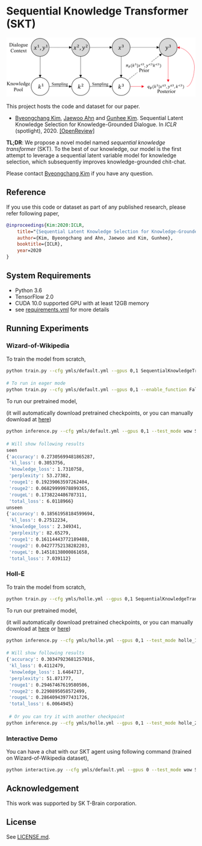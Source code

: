 # Sequential Knowledge Transformer (SKT)

<img src="./assets/skt_model.png" alt="skt model" width="700px"/>

This project hosts the code and dataset for our paper.

- [Byeongchang Kim](https://bckim92.github.io/), [Jaewoo Ahn](https://ahnjaewoo.github.io/) and [Gunhee Kim](http://vision.snu.ac.kr/~gunhee/). Sequential Latent Knowledge Selection for Knowledge-Grounded Dialogue. In *ICLR* (spotlight), 2020. [[OpenReview]](https://openreview.net/forum?id=Hke0K1HKwr)

**TL;DR**: We propose a novel model named *sequential knowledge transformer* (SKT). To the best of our knowledge, our model is the first attempt to leverage a sequential latent variable model for knowledge selection, which subsequently improves knowledge-grounded chit-chat.

Please contact [Byeongchang Kim](https://bckim92.github.io/) if you have any question.

## Reference

If you use this code or dataset as part of any published research, please refer following paper,

```bibtex
@inproceedings{Kim:2020:ICLR,
    title="{Sequential Latent Knowledge Selection for Knowledge-Grounded Dialogue}",
    author={Kim, Byeongchang and Ahn, Jaewoo and Kim, Gunhee},
    booktitle={ICLR},
    year=2020
}
```

## System Requirements

- Python 3.6
- TensorFlow 2.0
- CUDA 10.0 supported GPU with at least 12GB memory
- see [requirements.yml](requirements.yml) for more details

## Running Experiments

### Wizard-of-Wikipedia

To train the model from scratch,
```bash
python train.py --cfg ymls/default.yml --gpus 0,1 SequentialKnowledgeTransformer

# To run in eager mode
python train.py --cfg ymls/default.yml --gpus 0,1 --enable_function False SequentialKnowledgeTransformer
```

To run our pretrained model,

(it will automatically download pretrained checkpoints, or you can manually download at [here](https://drive.google.com/open?id=1lkF1QENr45j0vl-Oja3wEiqkxoNTxkXT))
```bash
python inference.py --cfg ymls/default.yml --gpus 0,1 --test_mode wow SequentialKnowledgeTransformer

# Will show following results
seen
{'accuracy': 0.27305699481865287,
 'kl_loss': 0.3053756,
 'knowledge_loss': 1.7310758,
 'perplexity': 53.27382,
 'rouge1': 0.19239063597262404,
 'rouge2': 0.06829999978899365,
 'rougeL': 0.1738224486787311,
 'total_loss': 6.0118966}
unseen
{'accuracy': 0.18561958184599694,
 'kl_loss': 0.27512234,
 'knowledge_loss': 2.349341,
 'perplexity': 82.65279,
 'rouge1': 0.16114443772189488,
 'rouge2': 0.04277752138282203,
 'rougeL': 0.14518138000861658,
 'total_loss': 7.039112}
```

### Holl-E

To train the model from scratch,
```bash
python train.py --cfg ymls/holle.yml --gpus 0,1 SequentialKnowledgeTransformer
```

To run our pretrained model,

(it will automatically download pretrained checkpoints, or you can manually download at [here](https://drive.google.com/open?id=1o1-Gv5PScxlSzxW6DyZnSp3gDI5zXOhh) or [here](https://drive.google.com/open?id=13FkCjuC0aBEenlSf-NAAgOfoWVPhqFSc))
```bash
python inference.py --cfg ymls/holle.yml --gpus 0,1 --test_mode holle_1 SequentialKnowledgeTransformer

# Will show following results
{'accuracy': 0.30347923681257016,
 'kl_loss': 0.4112479,
 'knowledge_loss': 1.6464717,
 'perplexity': 51.871777,
 'rouge1': 0.29467467619580506,
 'rouge2': 0.2290895058572499,
 'rougeL': 0.28640943977431726,
 'total_loss': 6.0064945}

 # Or you can try it with another checkpoint
python inference.py --cfg ymls/holle.yml --gpus 0,1 --test_mode holle_2 SequentialKnowledgeTransformer
```

### Interactive Demo

You can have a chat with our SKT agent using following command (trained on Wizard-of-Wikipedia dataset),
```bash
python interactive.py --cfg ymls/default.yml --gpus 0 --test_mode wow SequentialKnowledgeTransformer
```


## Acknowledgement

This work was supported by SK T-Brain corporation.

## License

See [LICENSE.md](LICENSE.md).

